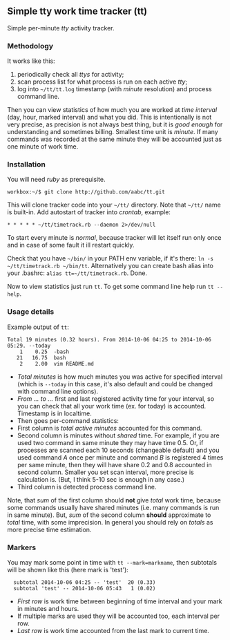 ## Simple tty work time tracker (tt)

Simple per-minute *tty* activity tracker.

### Methodology

It works like this:

1. periodically check all _ttys_ for activity;
2. scan process list for what process is run on each active _tty_;
3. log into `~/tt/tt.log` timestamp (with _minute_ resolution) and process command line.

Then you can view statistics of how much you are worked at *time interval* (day, hour, marked interval) and what you did. This is intentionally is not very precise, as precision is not always best thing, but it is *good enough* for understanding and sometimes billing. Smallest time unit is *minute*. If many commands was recorded at the same minute they will be accounted just as one minute of work time.

### Installation

You will need *ruby* as prerequisite.

    workbox:~/$ git clone http://github.com/aabc/tt.git

This will clone tracker code into your `~/tt/` directory. Note that `~/tt/` name is built-in. Add autostart of tracker into *crontab*, example:

    * * * * * ~/tt/timetrack.rb --daemon 2>/dev/null

To start every minute is *normal*, because tracker will let itself run only once and in case of some fault it ill restart quickly.

Check that you have `~/bin/` in your PATH env variable, if it's there: `ln -s ~/tt/timetrack.rb ~/bin/tt`. Alternatively you can create bash alias into your .bashrc: `alias tt=~/tt/timetrack.rb`. Done.

Now to view statistics just run `tt`. To get some command line help run `tt --help`.

### Usage details

Example output of `tt`:

    Total 19 minutes (0.32 hours). From 2014-10-06 04:25 to 2014-10-06 05:29. --today
        1    0.25  -bash
       21   16.75  bash
        2    2.00  vim README.md

* *Total minutes* is how much minutes you was active for specified interval (which is `--today` in this case, it's also default and could be changed with command line options).
* *From ... to ...* first and last registered activity time for your interval, so you can check that all your work time (ex. for today) is accounted. Timestamp is in localtime.
* Then goes per-command statistics:
 * First column is *total active minutes* accounted for this command.
 * Second column is minutes without *shared* time. For example, if you are used two command in same minute they may have time 0.5. Or, if processes are scanned each 10 seconds (changeable default) and you used command *A* once per minute and command *B* is registered 4 times per same minute, then they will have share 0.2 and 0.8 accounted in second column. Smaller you set scan interval, more precise is calculation is. (But, I think 5-10 sec is enough in any case.)
 * Third column is detected process command line.

Note, that *sum* of the first column should **not** give *total* work time, because some commands usually have shared minutes (i.e. many commands is run in same minute). But, *sum* of the second column **should** approximate to *total* time, with some imprecision. In general you should rely on *totals* as more precise time estimation.

### Markers

You may mark some point in time with `tt --mark=markname`, then subtotals will be shown like this (here mark is 'test'):

      subtotal 2014-10-06 04:25 -- 'test'  20 (0.33)
      subtotal 'test' -- 2014-10-06 05:43   1 (0.02)

* *First row* is work time between beginning of time interval and your mark in minutes and hours.
* If multiple marks are used they will be accounted too, each interval per row.
* *Last row* is work time accounted from the last mark to current time.

